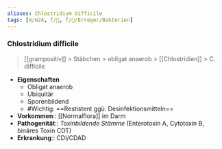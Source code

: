 ```yaml
---
aliases: Chlostridium difficile
tags: [m/m24, f/🦠, f/🦠/Erreger/Bakterien]
---
```

### Chlostridium difficile
> [[grampositiv]] > Stäbchen > obligat anaerob > [[Chlostridien]] > C. difficile
- **Eigenschaften**
	- Obligat anaerob
	- Ubiquitär
	- Sporenbildend
	- #Wichtig: ==Restistent ggü. Desinfektionsmitteln==
- **Vorkommen**:: [[Normalflora]] im Darm
- **Pathogenität**:: *Toxinbildende Stämme* (Enterotoxin A, Cytotoxin B, binäres Toxin CDT)
- **Erkrankung**:: CDI/CDAD